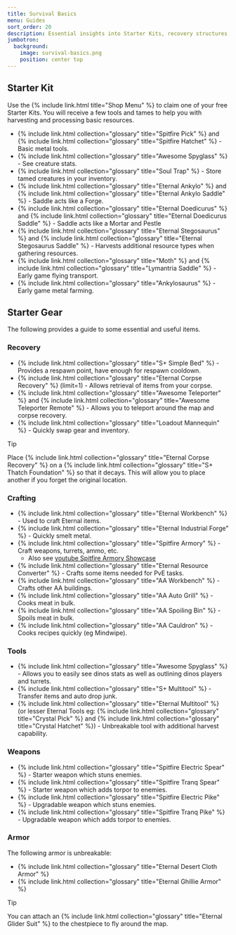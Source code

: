 ```yaml
---
title: Survival Basics
menu: Guides
sort_order: 20
description: Essential insights into Starter Kits, recovery structures, early crafting, and key tools for success.
jumbotron:
  background:
    image: survival-basics.png
    position: center top
---
```


## Starter Kit

Use the {% include link.html title="Shop Menu" %}  to claim one of your free Starter Kits. You will receive a few tools and tames to help you with harvesting and processing basic resources.

- {% include link.html collection="glossary" title="Spitfire Pick" %} and {% include link.html collection="glossary" title="Spitfire Hatchet" %}  - Basic metal tools.
- {% include link.html collection="glossary" title="Awesome Spyglass" %} - See creature stats.
- {% include link.html collection="glossary" title="Soul Trap" %} - Store tamed creatures in your inventory.
- {% include link.html collection="glossary" title="Eternal Ankylo" %} and {% include link.html collection="glossary" title="Eternal Ankylo Saddle" %} - Saddle acts like a Forge.
- {% include link.html collection="glossary" title="Eternal Doedicurus" %} and {% include link.html collection="glossary" title="Eternal Doedicurus Saddle" %} - Saddle acts like a Mortar and Pestle
- {% include link.html collection="glossary" title="Eternal Stegosaurus" %} and {% include link.html collection="glossary" title="Eternal Stegosaurus Saddle" %} - Harvests additional resource types when gathering resources.
- {% include link.html collection="glossary" title="Moth" %} and {% include link.html collection="glossary" title="Lymantria Saddle" %} - Early game flying transport.
- {% include link.html collection="glossary" title="Ankylosaurus" %} - Early game metal farming.

## Starter Gear

The following provides a guide to some essential and useful items.

### Recovery

- {% include link.html collection="glossary" title="S+ Simple Bed" %} - Provides a respawn point, have enough for respawn cooldown.
- {% include link.html collection="glossary" title="Eternal Corpse Recovery" %} (limit=1) - Allows retrieval of items from your corpse.
- {% include link.html collection="glossary" title="Awesome Teleporter" %} and {% include link.html collection="glossary" title="Awesome Teleporter Remote" %} - Allows you to teleport around the map and corpse recovery.
- {% include link.html collection="glossary" title="Loadout Mannequin" %} - Quickly swap gear and inventory.
  
<div class="markdown-alert markdown-alert-tip">
<p class="markdown-alert-title">Tip</p>
<p>Place {% include link.html collection="glossary" title="Eternal Corpse Recovery" %} on a {% include link.html collection="glossary" title="S+ Thatch Foundation" %} so that it decays.  This will allow you to place another if you forget the original location.</p>
</div>

### Crafting

- {% include link.html collection="glossary" title="Eternal Workbench" %} - Used to craft Eternal items.
- {% include link.html collection="glossary" title="Eternal Industrial Forge" %} - Quickly smelt metal.
- {% include link.html collection="glossary" title="Spitfire Armory" %} - Craft weapons, turrets, ammo, etc.
  - Also see [youtube Spitfire Armory Showcase](https://www.youtube.com/watch?v=Naniu1xnSMQ)
- {% include link.html collection="glossary" title="Eternal Resource Converter" %} - Crafts some items needed for PvE tasks.
- {% include link.html collection="glossary" title="AA Workbench" %} - Crafts other AA buildings.
- {% include link.html collection="glossary" title="AA Auto Grill" %} - Cooks meat in bulk.
- {% include link.html collection="glossary" title="AA Spoiling Bin" %} - Spoils meat in bulk.
- {% include link.html collection="glossary" title="AA Cauldron" %} - Cooks recipes quickly (eg Mindwipe).



### Tools

- {% include link.html collection="glossary" title="Awesome Spyglass" %} - Allows you to easily see dinos stats as well as outlining dinos players and turrets.
- {% include link.html collection="glossary" title="S+ Multitool" %} - Transfer items and auto drop junk.
- {% include link.html collection="glossary" title="Eternal Multitool" %} (or lesser Eternal Tools eg: {% include link.html collection="glossary" title="Crystal Pick" %} and {% include link.html collection="glossary" title="Crystal Hatchet" %}) - Unbreakable tool with additional harvest capability.

### Weapons

- {% include link.html collection="glossary" title="Spitfire Electric Spear" %} - Starter weapon which stuns enemies.
- {% include link.html collection="glossary" title="Spitfire Tranq Spear" %} - Starter weapon which adds torpor to enemies.
- {% include link.html collection="glossary" title="Spitfire Electric Pike" %} - Upgradable weapon which stuns enemies.
- {% include link.html collection="glossary" title="Spitfire Tranq Pike" %} - Upgradable weapon which adds torpor to enemies.

### Armor

The following armor is unbreakable:

- {% include link.html collection="glossary" title="Eternal Desert Cloth Armor" %}
- {% include link.html collection="glossary" title="Eternal Ghillie Armor" %}

<div class="markdown-alert markdown-alert-tip">
<p class="markdown-alert-title">Tip</p>
<p>You can attach an {% include link.html collection="glossary" title="Eternal Glider Suit" %} to the chestpiece to fly around the map.</p>
</div>
